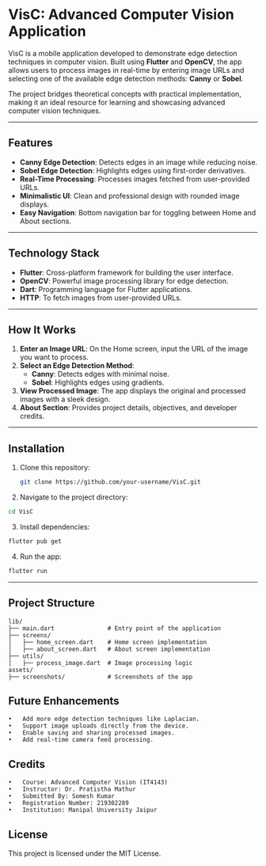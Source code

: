 # **VisC: Advanced Computer Vision Application**

VisC is a mobile application developed to demonstrate edge detection techniques in computer vision. Built using **Flutter** and **OpenCV**, the app allows users to process images in real-time by entering image URLs and selecting one of the available edge detection methods: **Canny** or **Sobel**. 

The project bridges theoretical concepts with practical implementation, making it an ideal resource for learning and showcasing advanced computer vision techniques.

---

## **Features**

- **Canny Edge Detection**: Detects edges in an image while reducing noise.
- **Sobel Edge Detection**: Highlights edges using first-order derivatives.
- **Real-Time Processing**: Processes images fetched from user-provided URLs.
- **Minimalistic UI**: Clean and professional design with rounded image displays.
- **Easy Navigation**: Bottom navigation bar for toggling between Home and About sections.

---

## **Technology Stack**

- **Flutter**: Cross-platform framework for building the user interface.
- **OpenCV**: Powerful image processing library for edge detection.
- **Dart**: Programming language for Flutter applications.
- **HTTP**: To fetch images from user-provided URLs.

---

## **How It Works**

1. **Enter an Image URL**: On the Home screen, input the URL of the image you want to process.
2. **Select an Edge Detection Method**:
   - **Canny**: Detects edges with minimal noise.
   - **Sobel**: Highlights edges using gradients.
3. **View Processed Image**: The app displays the original and processed images with a sleek design.
4. **About Section**: Provides project details, objectives, and developer credits.

---

## **Installation**

1. Clone this repository:
   ```bash
   git clone https://github.com/your-username/VisC.git
   ```

2.	Navigate to the project directory:
```bash
cd VisC
```

3.	Install dependencies:
```bash
flutter pub get
```

4.	Run the app:
```bash
flutter run
```

--- 

## **Project Structure**
```
lib/
├── main.dart               # Entry point of the application
├── screens/
│   ├── home_screen.dart    # Home screen implementation
│   ├── about_screen.dart   # About screen implementation
├── utils/
│   ├── process_image.dart  # Image processing logic
assets/
├── screenshots/            # Screenshots of the app
```

## **Future Enhancements**

	•	Add more edge detection techniques like Laplacian.
	•	Support image uploads directly from the device.
	•	Enable saving and sharing processed images.
	•	Add real-time camera feed processing.

## **Credits**

	•	Course: Advanced Computer Vision (IT4143)
	•	Instructor: Dr. Pratistha Mathur
	•	Submitted By: Somesh Kumar
	•	Registration Number: 219302289
	•	Institution: Manipal University Jaipur

## **License**

This project is licensed under the MIT License.
